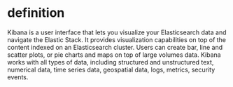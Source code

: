 # definition

Kibana is a user interface that lets you visualize your Elasticsearch
data and navigate the Elastic Stack.
It provides visualization capabilities on top of the content indexed on an
Elasticsearch cluster.
Users can create bar, line and scatter plots, or pie charts
and maps on top of large volumes data.
Kibana works with all types of data, including
structured and unstructured text, numerical data, time series data, geospatial data, logs, metrics,
security events.
